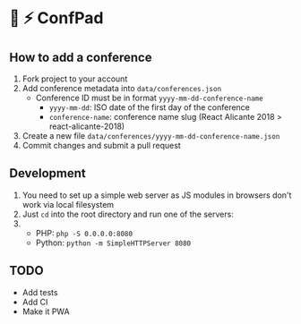 # 🎤 ⚡️ ConfPad

## How to add a conference

1. Fork project to your account
2. Add conference metadata into `data/conferences.json`
   * Conference ID must be in format `yyyy-mm-dd-conference-name`
     * `yyyy-mm-dd`: ISO date of the first day of the conference
     * `conference-name`: conference name slug (React Alicante 2018 > react-alicante-2018)
3. Create a new file `data/conferences/yyyy-mm-dd-conference-name.json`
4. Commit changes and submit a pull request


## Development

1. You need to set up a simple web server as JS modules in browsers don't work via local filesystem
2. Just `cd` into the root directory and run one of the servers:
3. * PHP: `php -S 0.0.0.0:8080`
   * Python: `python -m SimpleHTTPServer 8080`

## TODO

* Add tests
* Add CI
* Make it PWA
